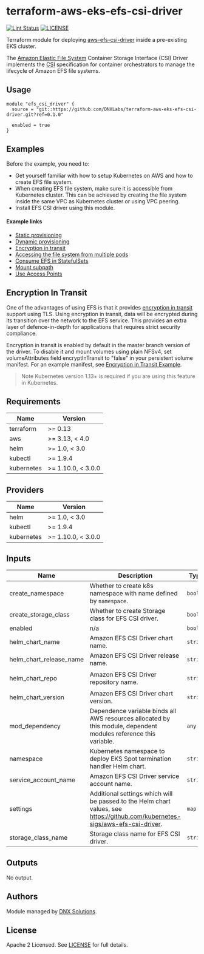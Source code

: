 # terraform-aws-eks-efs-csi-driver

[![Lint Status](https://github.com/DNXLabs/terraform-aws-eks-efs-csi-driver/workflows/Lint/badge.svg)](https://github.com/DNXLabs/terraform-aws-eks-efs-csi-driver/actions)
[![LICENSE](https://img.shields.io/github/license/DNXLabs/terraform-aws-eks-efs-csi-driver)](https://github.com/DNXLabs/terraform-aws-eks-efs-csi-driver/blob/master/LICENSE)

Terraform module for deploying [aws-efs-csi-driver](https://github.com/kubernetes-sigs/aws-efs-csi-driver)  inside a pre-existing EKS cluster.

The [Amazon Elastic File System](https://aws.amazon.com/efs/) Container Storage Interface (CSI) Driver implements the [CSI](https://github.com/container-storage-interface/spec/blob/master/spec.md) specification for container orchestrators to manage the lifecycle of Amazon EFS file systems.

## Usage
```
module "efs_csi_driver" {
  source = "git::https://github.com/DNXLabs/terraform-aws-eks-efs-csi-driver.git?ref=0.1.0"

  enabled = true
}
```

## Examples
Before the example, you need to:

- Get yourself familiar with how to setup Kubernetes on AWS and how to create EFS file system.
- When creating EFS file system, make sure it is accessible from Kubernetes cluster. This can be achieved by creating the file system inside the same VPC as Kubernetes cluster or using VPC peering.
- Install EFS CSI driver using this module.

#### Example links
- [Static provisioning](https://github.com/kubernetes-sigs/aws-efs-csi-driver/blob/master/examples/kubernetes/static_provisioning/README.md)
- [Dynamic provisioning](https://github.com/kubernetes-sigs/aws-efs-csi-driver/blob/master/examples/kubernetes/dynamic_provisioning/README.md)
- [Encryption in transit](https://github.com/kubernetes-sigs/aws-efs-csi-driver/blob/master/examples/kubernetes/encryption_in_transit/README.md)
- [Accessing the file system from multiple pods](https://github.com/kubernetes-sigs/aws-efs-csi-driver/blob/master/examples/kubernetes/multiple_pods/README.md)
- [Consume EFS in StatefulSets](https://github.com/kubernetes-sigs/aws-efs-csi-driver/blob/master/examples/kubernetes/statefulset/README.md)
- [Mount subpath](https://github.com/kubernetes-sigs/aws-efs-csi-driver/blob/master/examples/kubernetes/volume_path/README.md)
- [Use Access Points](https://github.com/kubernetes-sigs/aws-efs-csi-driver/blob/master/examples/kubernetes/access_points/README.md)

## Encryption In Transit

One of the advantages of using EFS is that it provides [encryption in transit](https://aws.amazon.com/blogs/aws/new-encryption-of-data-in-transit-for-amazon-efs/) support using TLS. Using encryption in transit, data will be encrypted during its transition over the network to the EFS service. This provides an extra layer of defence-in-depth for applications that requires strict security compliance.

Encryption in transit is enabled by default in the master branch version of the driver. To disable it and mount volumes using plain NFSv4, set volumeAttributes field encryptInTransit to "false" in your persistent volume manifest. For an example manifest, see [Encryption in Transit Example](https://github.com/kubernetes-sigs/aws-efs-csi-driver/blob/master/examples/kubernetes/encryption_in_transit/specs/pv.yaml).

> Note Kubernetes version 1.13+ is required if you are using this feature in Kubernetes.



<!--- BEGIN_TF_DOCS --->

## Requirements

| Name | Version |
|------|---------|
| terraform | >= 0.13 |
| aws | >= 3.13, < 4.0 |
| helm | >= 1.0, < 3.0 |
| kubectl | >= 1.9.4 |
| kubernetes | >= 1.10.0, < 3.0.0 |

## Providers

| Name | Version |
|------|---------|
| helm | >= 1.0, < 3.0 |
| kubectl | >= 1.9.4 |
| kubernetes | >= 1.10.0, < 3.0.0 |

## Inputs

| Name | Description | Type | Default | Required |
|------|-------------|------|---------|:--------:|
| create\_namespace | Whether to create k8s namespace with name defined by `namespace`. | `bool` | `true` | no |
| create\_storage\_class | Whether to create Storage class for EFS CSI driver. | `bool` | `true` | no |
| enabled | n/a | `bool` | `true` | no |
| helm\_chart\_name | Amazon EFS CSI Driver chart name. | `string` | `"aws-efs-csi-driver"` | no |
| helm\_chart\_release\_name | Amazon EFS CSI Driver release name. | `string` | `"aws-efs-csi-driver"` | no |
| helm\_chart\_repo | Amazon EFS CSI Driver repository name. | `string` | `"https://kubernetes-sigs.github.io/aws-efs-csi-driver/"` | no |
| helm\_chart\_version | Amazon EFS CSI Driver chart version. | `string` | `"1.2.4"` | no |
| mod\_dependency | Dependence variable binds all AWS resources allocated by this module, dependent modules reference this variable. | `any` | `null` | no |
| namespace | Kubernetes namespace to deploy EKS Spot termination handler Helm chart. | `string` | `"aws-efs-csi-driver"` | no |
| service\_account\_name | Amazon EFS CSI Driver service account name. | `string` | `"aws-efs-csi-driver"` | no |
| settings | Additional settings which will be passed to the Helm chart values, see https://github.com/kubernetes-sigs/aws-efs-csi-driver. | `map` | `{}` | no |
| storage\_class\_name | Storage class name for EFS CSI driver. | `string` | `"efs-sc"` | no |

## Outputs

No output.

<!--- END_TF_DOCS --->

## Authors

Module managed by [DNX Solutions](https://github.com/DNXLabs).

## License

Apache 2 Licensed. See [LICENSE](https://github.com/DNXLabs/terraform-aws-eks-efs-csi-driver/blob/master/LICENSE) for full details.